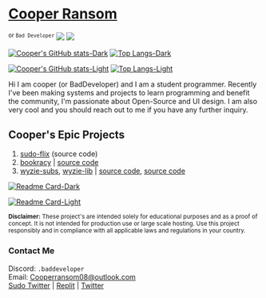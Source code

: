 # [Cooper Ransom](https://cozi.lol)
<sup>or `Bad Developer`</sup> ![](https://komarev.com/ghpvc/?username=itzCozi&base=1226&style=flat)
![](https://komarev.com/ghpvc/?itzCozi&color=dc143c&style=for-the-badge&base=1000&abbreviated=true)  

<!-- Dark Mode -->
[![Cooper's GitHub stats-Dark](https://github-readme-stats.vercel.app/api?username=itzCozi&show_icons=true&theme=dark#gh-dark-mode-only)](https://github.com/itzCozi#gh-dark-mode-only) [![Top Langs-Dark](https://github-readme-stats.vercel.app/api/top-langs/?username=itzCozi&hide=css,gls,c&langs_count=6&layout=compact&theme=dark#gh-dark-mode-only)](https://github.com/itzCozi#gh-dark-mode-only)

<!-- Light Mode -->
[![Cooper's GitHub stats-Light](https://github-readme-stats.vercel.app/api?username=itzCozi&show_icons=true&theme=default#gh-light-mode-only)](https://github.com/itzCozi#gh-light-mode-only) [![Top Langs-Light](https://github-readme-stats.vercel.app/api/top-langs/?username=itzCozi&hide=css,gls,c&langs_count=6&layout=compact&theme=default#gh-light-mode-only)](https://github.com/itzCozi#gh-light-mode-only)

Hi I am cooper (or BadDeveloper) and I am a student programmer. Recently I've been making systems and projects to learn programming and benefit the community, I'm passionate about Open-Source and UI design. I am also very cool and you should reach out to me if you have any further inquiry.

## Cooper's Epic Projects
1. [sudo-flix](https://github.com/sussy-code) (source code)
2. [bookracy](https://bookracy.org) | [source code](https://github.com/bookracy)
3. [wyzie-subs](https://subs.wyzie.ru), [wyzie-lib](https://www.npmjs.com/package/wyzie-lib) | [source code](https://github.com/itzCozi/wyzie-subs), [source code](https://github.com/itzCozi/wyzie-lib)

<!-- Dark Mode -->
[![Readme Card-Dark](https://github-readme-stats.vercel.app/api/pin/?username=sussy-code&repo=smov&theme=dark#gh-dark-mode-only)](https://github.com/sussy-code/smov#gh-dark-mode-only)

<!-- Light Mode -->
[![Readme Card-Light](https://github-readme-stats.vercel.app/api/pin/?username=sussy-code&repo=smov&theme=default#gh-light-mode-only)](https://github.com/sussy-code/smov#gh-light-mode-only)

<sup>
<strong>Disclaimer:</strong> These project's are intended solely for educational purposes and as a proof of concept. It is not intended for production use or large scale hosting. Use this project responsibly and in compliance with all applicable laws and regulations in your country.
</sup>

### Contact Me
Discord: `.baddeveloper`  
Email: Cooperransom08@outlook.com  
[Sudo Twitter](https://x.com/sudoflix)  |  [Replit](https://replit.com/@cozi08)  |  [Twitter](https://x.com/lilmancoop420)

